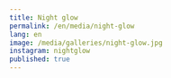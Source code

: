 ```yaml
---
title: Night glow
permalink: /en/media/night-glow
lang: en
image: /media/galleries/night-glow.jpg
instagram: nightglow
published: true
---
```


